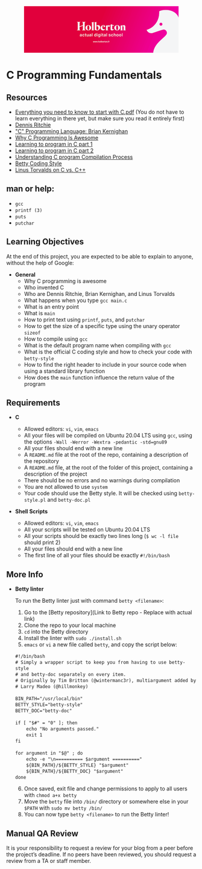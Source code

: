 <div align="center"><img src="https://github.com/ksyv/holbertonschool-web_front_end/blob/main/baniere_holberton.png"></div>

# C Programming Fundamentals

## Resources <a name="Resources"></a>

*   [Everything you need to know to start with C.pdf](https://s3.eu-west-3.amazonaws.com/hbtn.intranet/uploads/misc/2021/1/d801279f75de6a982a55d752dfd3632909f720f0.pdf?X-Amz-Algorithm=AWS4-HMAC-SHA256&X-Amz-Credential=AKIA4MYA5JM5DUTZGMZG%2F20250217%2Feu-west-3%2Fs3%2Faws4_request&X-Amz-Date=20250217T074554Z&X-Amz-Expires=86400&X-Amz-SignedHeaders=host&X-Amz-Signature=50d9eeba18c994d43b68262b3ba9e8a227f138ce1666b2f9a04e5e2385ac559e ) (You do not have to learn everything in there yet, but make sure you read it entirely first)
*   [Dennis Ritchie](https://intranet.hbtn.io/rltoken/z_bMXWzGREPdNusi75hIaA)
*   ["C" Programming Language: Brian Kernighan](https://intranet.hbtn.io/rltoken/ALlxQP48pUddRMMOU9IYrw)
*   [Why C Programming Is Awesome](https://intranet.hbtn.io/rltoken/jeQhdiiq4EemF-jlzBCHKw)
*   [Learning to program in C part 1](https://intranet.hbtn.io/rltoken/y-sbT9uSCGF6ml1ZPOvyJg)
*   [Learning to program in C part 2](https://intranet.hbtn.io/rltoken/r3mDdJIpJHmu4TdJBV95gQ)
*   [Understanding C program Compilation Process](https://intranet.hbtn.io/rltoken/tjRducuDVR9ftHsOFxdYmw)
*   [Betty Coding Style](https://intranet.hbtn.io/rltoken/GG06ebtkejkhoyCOjx1S6w)
*   [Linus Torvalds on C vs. C++](https://intranet.hbtn.io/rltoken/fXapDTlCYs_KsVAJhxfz6A)

## man or help:

*   `gcc`
*   `printf (3)`
*   `puts`
*   `putchar`

## Learning Objectives <a name="Learning-Objectives"></a>

At the end of this project, you are expected to be able to explain to anyone, without the help of Google:

*   **General**
    *   Why C programming is awesome
    *   Who invented C
    *   Who are Dennis Ritchie, Brian Kernighan, and Linus Torvalds
    *   What happens when you type `gcc main.c`
    *   What is an entry point
    *   What is `main`
    *   How to print text using `printf`, `puts`, and `putchar`
    *   How to get the size of a specific type using the unary operator `sizeof`
    *   How to compile using `gcc`
    *   What is the default program name when compiling with `gcc`
    *   What is the official C coding style and how to check your code with `betty-style`
    *   How to find the right header to include in your source code when using a standard library function
    *   How does the `main` function influence the return value of the program

## Requirements <a name="Requirements"></a>

*   **C**

    *   Allowed editors: `vi`, `vim`, `emacs`
    *   All your files will be compiled on Ubuntu 20.04 LTS using `gcc`, using the options `-Wall -Werror -Wextra -pedantic -std=gnu89`
    *   All your files should end with a new line
    *   A `README.md` file at the root of the repo, containing a description of the repository
    *   A `README.md` file, at the root of the folder of this project, containing a description of the project
    *   There should be no errors and no warnings during compilation
    *   You are not allowed to use `system`
    *   Your code should use the Betty style. It will be checked using `betty-style.pl` and `betty-doc.pl`
*   **Shell Scripts**
    *   Allowed editors: `vi`, `vim`, `emacs`
    *   All your scripts will be tested on Ubuntu 20.04 LTS
    *   All your scripts should be exactly two lines long (`$ wc -l file` should print 2)
    *   All your files should end with a new line
    *   The first line of all your files should be exactly `#!/bin/bash`

## More Info

*   **Betty linter**

    To run the Betty linter just with command `betty <filename>`:

    1.  Go to the [Betty repository](Link to Betty repo - Replace with actual link)
    2.  Clone the repo to your local machine
    3.  `cd` into the Betty directory
    4.  Install the linter with `sudo ./install.sh`
    5.  `emacs` or `vi` a new file called `betty`, and copy the script below:

    ```
    #!/bin/bash
    # Simply a wrapper script to keep you from having to use betty-style
    # and betty-doc separately on every item.
    # Originally by Tim Britton (@wintermanc3r), multiargument added by
    # Larry Madeo (@hillmonkey)

    BIN_PATH="/usr/local/bin"
    BETTY_STYLE="betty-style"
    BETTY_DOC="betty-doc"

    if [ "$#" = "0" ]; then
        echo "No arguments passed."
        exit 1
    fi

    for argument in "$@" ; do
        echo -e "\n========== $argument =========="
        ${BIN_PATH}/${BETTY_STYLE} "$argument"
        ${BIN_PATH}/${BETTY_DOC} "$argument"
    done
    ```

    6.  Once saved, exit file and change permissions to apply to all users with `chmod a+x betty`
    7.  Move the `betty` file into `/bin/` directory or somewhere else in your `$PATH` with `sudo mv betty /bin/`
    8.  You can now type `betty <filename>` to run the Betty linter!

## Manual QA Review

It is your responsibility to request a review for your blog from a peer before the project’s deadline. If no peers have been reviewed, you should request a review from a TA or staff member.

